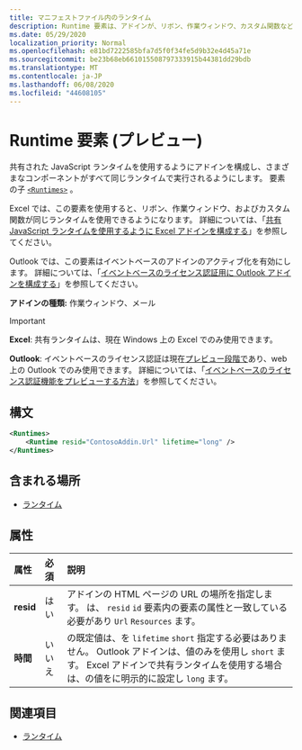 ```yaml
---
title: マニフェストファイル内のランタイム
description: Runtime 要素は、アドインが、リボン、作業ウィンドウ、カスタム関数など、さまざまなコンポーネントに対して共有 JavaScript ランタイムを使用するように構成します。
ms.date: 05/29/2020
localization_priority: Normal
ms.openlocfilehash: e81bd7222585bfa7d5f0f34fe5d9b32e4d45a71e
ms.sourcegitcommit: be23b68eb661015508797333915b44381dd29bdb
ms.translationtype: MT
ms.contentlocale: ja-JP
ms.lasthandoff: 06/08/2020
ms.locfileid: "44608105"
---
```

# <a name="runtime-element-preview"></a>Runtime 要素 (プレビュー)

共有された JavaScript ランタイムを使用するようにアドインを構成し、さまざまなコンポーネントがすべて同じランタイムで実行されるようにします。 要素の子 [`<Runtimes>`](runtimes.md) 。

Excel では、この要素を使用すると、リボン、作業ウィンドウ、およびカスタム関数が同じランタイムを使用できるようになります。 詳細については、「[共有 JavaScript ランタイムを使用するように Excel アドインを構成する](../../excel/configure-your-add-in-to-use-a-shared-runtime.md)」を参照してください。

Outlook では、この要素はイベントベースのアドインのアクティブ化を有効にします。 詳細については、「[イベントベースのライセンス認証用に Outlook アドインを構成する](../../outlook/autolaunch.md)」を参照してください。

**アドインの種類:** 作業ウィンドウ、メール

> [!IMPORTANT]
> **Excel**: 共有ランタイムは、現在 Windows 上の Excel でのみ使用できます。
>
> **Outlook**: イベントベースのライセンス認証は現在[プレビュー段階で](../../reference/objectmodel/preview-requirement-set/outlook-requirement-set-preview.md)あり、web 上の Outlook でのみ使用できます。 詳細については、「[イベントベースのライセンス認証機能をプレビューする方法](../../outlook/autolaunch.md#how-to-preview-the-event-based-activation-feature)」を参照してください。

## <a name="syntax"></a>構文

```XML
<Runtimes>
    <Runtime resid="ContosoAddin.Url" lifetime="long" />
</Runtimes>
```

## <a name="contained-in"></a>含まれる場所

- [ランタイム](runtimes.md)

## <a name="attributes"></a>属性

|  属性  |  必須  |  説明  |
|:-----|:-----|:-----|
|  **resid**  |  はい  | アドインの HTML ページの URL の場所を指定します。 は、 `resid` `id` 要素内の要素の属性と一致している必要があり `Url` `Resources` ます。 |
|  **時間**  |  いいえ  | の既定値は、を `lifetime` `short` 指定する必要はありません。 Outlook アドインは、値のみを使用し `short` ます。 Excel アドインで共有ランタイムを使用する場合は、の値をに明示的に設定し `long` ます。 |

## <a name="see-also"></a>関連項目

- [ランタイム](runtimes.md)
